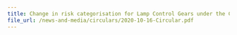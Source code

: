 ```yaml
---
title: Change in risk categorisation for Lamp Control Gears under the Consumer Protection (Safety Requirements) Registration Scheme
file_url: /news-and-media/circulars/2020-10-16-Circular.pdf
---
```

